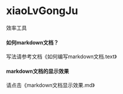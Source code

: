 # xiaoLvGongJu
 效率工具
 
 #### 如何markdown文档？
 
 写法请参考文档《如何编写markdown文档.text》
 
 
 #### markdown文档的显示效果
 
 请点击《markdown文档显示效果.md》
